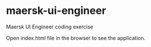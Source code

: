 # maersk-ui-engineer
Maersk UI Engineer coding exercise

Open index.html file in the browser to see the application.
